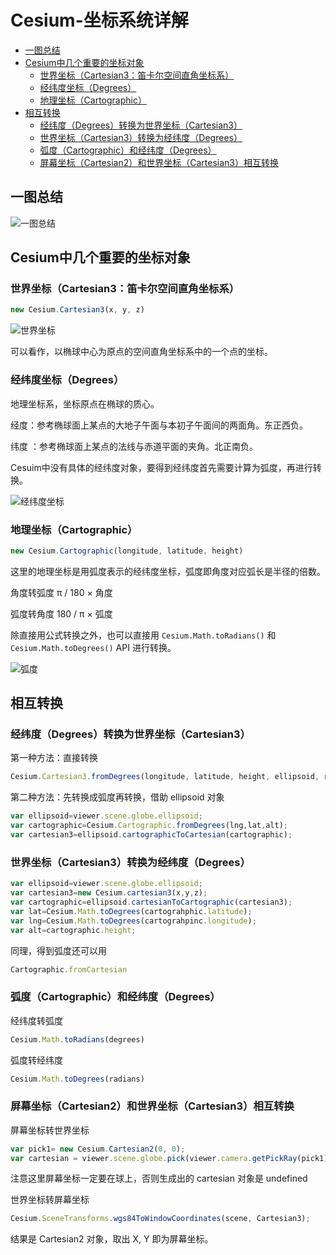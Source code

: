 # Cesium-坐标系统详解

  - [一图总结](#%E4%B8%80%E5%9B%BE%E6%80%BB%E7%BB%93)
  - [Cesium中几个重要的坐标对象](#cesium%E4%B8%AD%E5%87%A0%E4%B8%AA%E9%87%8D%E8%A6%81%E7%9A%84%E5%9D%90%E6%A0%87%E5%AF%B9%E8%B1%A1)
    - [世界坐标（Cartesian3：笛卡尔空间直角坐标系）](#%E4%B8%96%E7%95%8C%E5%9D%90%E6%A0%87cartesian3%E7%AC%9B%E5%8D%A1%E5%B0%94%E7%A9%BA%E9%97%B4%E7%9B%B4%E8%A7%92%E5%9D%90%E6%A0%87%E7%B3%BB)
    - [经纬度坐标（Degrees）](#%E7%BB%8F%E7%BA%AC%E5%BA%A6%E5%9D%90%E6%A0%87degrees)
    - [地理坐标（Cartographic）](#%E5%9C%B0%E7%90%86%E5%9D%90%E6%A0%87cartographic)
  - [相互转换](#%E7%9B%B8%E4%BA%92%E8%BD%AC%E6%8D%A2)
    - [经纬度（Degrees）转换为世界坐标（Cartesian3）](#%E7%BB%8F%E7%BA%AC%E5%BA%A6degrees%E8%BD%AC%E6%8D%A2%E4%B8%BA%E4%B8%96%E7%95%8C%E5%9D%90%E6%A0%87cartesian3)
    - [世界坐标（Cartesian3）转换为经纬度（Degrees）](#%E4%B8%96%E7%95%8C%E5%9D%90%E6%A0%87cartesian3%E8%BD%AC%E6%8D%A2%E4%B8%BA%E7%BB%8F%E7%BA%AC%E5%BA%A6degrees)
    - [弧度（Cartographic）和经纬度（Degrees）](#%E5%BC%A7%E5%BA%A6cartographic%E5%92%8C%E7%BB%8F%E7%BA%AC%E5%BA%A6degrees)
    - [屏幕坐标（Cartesian2）和世界坐标（Cartesian3）相互转换](#%E5%B1%8F%E5%B9%95%E5%9D%90%E6%A0%87cartesian2%E5%92%8C%E4%B8%96%E7%95%8C%E5%9D%90%E6%A0%87cartesian3%E7%9B%B8%E4%BA%92%E8%BD%AC%E6%8D%A2)

## 一图总结
![一图总结](https://cdn.jsdelivr.net/gh/ylsislove/image-home/test/20201012114124.png)

## Cesium中几个重要的坐标对象
### 世界坐标（Cartesian3：笛卡尔空间直角坐标系）
```js
new Cesium.Cartesian3(x, y, z)
```

![世界坐标](https://cdn.jsdelivr.net/gh/ylsislove/image-home/test/20200924110015.png)

可以看作，以椭球中心为原点的空间直角坐标系中的一个点的坐标。

### 经纬度坐标（Degrees）
地理坐标系，坐标原点在椭球的质心。

经度：参考椭球面上某点的大地子午面与本初子午面间的两面角。东正西负。

纬度 ：参考椭球面上某点的法线与赤道平面的夹角。北正南负。

Cesuim中没有具体的经纬度对象，要得到经纬度首先需要计算为弧度，再进行转换。

![经纬度坐标](https://cdn.jsdelivr.net/gh/ylsislove/image-home/test/20200924110248.jpg)


### 地理坐标（Cartographic）
```js
new Cesium.Cartographic(longitude, latitude, height)
```

这里的地理坐标是用弧度表示的经纬度坐标，弧度即角度对应弧长是半径的倍数。

角度转弧度 π / 180 × 角度

弧度转角度 180 / π × 弧度

除直接用公式转换之外，也可以直接用 `Cesium.Math.toRadians()` 和 `Cesium.Math.toDegrees()` API 进行转换。

![弧度](https://cdn.jsdelivr.net/gh/ylsislove/image-home/test/20200924110516.png)


## 相互转换
### 经纬度（Degrees）转换为世界坐标（Cartesian3）
第一种方法：直接转换
```js
Cesium.Cartesian3.fromDegrees(longitude, latitude, height, ellipsoid, result) 
```

第二种方法：先转换成弧度再转换，借助 ellipsoid 对象
```js
var ellipsoid=viewer.scene.globe.ellipsoid;
var cartographic=Cesium.Cartographic.fromDegrees(lng,lat,alt);
var cartesian3=ellipsoid.cartographicToCartesian(cartographic);
```

### 世界坐标（Cartesian3）转换为经纬度（Degrees）
```js
var ellipsoid=viewer.scene.globe.ellipsoid;
var cartesian3=new Cesium.cartesian3(x,y,z);
var cartographic=ellipsoid.cartesianToCartographic(cartesian3);
var lat=Cesium.Math.toDegrees(cartograhphic.latitude);
var lng=Cesium.Math.toDegrees(cartograhpinc.longitude);
var alt=cartographic.height;
```

同理，得到弧度还可以用
```js
Cartographic.fromCartesian
```

### 弧度（Cartographic）和经纬度（Degrees）
经纬度转弧度
```js
Cesium.Math.toRadians(degrees) 
```

弧度转经纬度
```js
Cesium.Math.toDegrees(radians) 
```

### 屏幕坐标（Cartesian2）和世界坐标（Cartesian3）相互转换
屏幕坐标转世界坐标
```js
var pick1= new Cesium.Cartesian2(0, 0);
var cartesian = viewer.scene.globe.pick(viewer.camera.getPickRay(pick1),viewer.scene);
```

注意这里屏幕坐标一定要在球上，否则生成出的 cartesian 对象是 undefined

世界坐标转屏幕坐标
```js
Cesium.SceneTransforms.wgs84ToWindowCoordinates(scene, Cartesian3);
```

结果是 Cartesian2 对象，取出 X, Y 即为屏幕坐标。